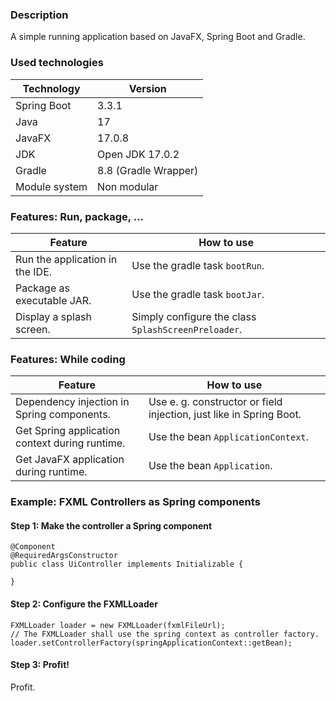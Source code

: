 ### Description

A simple running application based on JavaFX, Spring Boot and Gradle.

### Used technologies

| Technology    | Version              |
|---------------|----------------------|
| Spring Boot   | 3.3.1                |
| Java          | 17                   |
| JavaFX        | 17.0.8               |
| JDK           | Open JDK 17.0.2      |
| Gradle        | 8.8 (Gradle Wrapper) |
| Module system | Non modular          |

### Features: Run, package, ...

| Feature                         | How to use                                                     |
|---------------------------------|----------------------------------------------------------------|
| Run the application in the IDE. | Use the gradle task <code>bootRun</code>.                      |
| Package as executable JAR.      | Use the gradle task <code>bootJar</code>.                      |
| Display a splash screen.        | Simply configure the class <code>SplashScreenPreloader</code>. |

### Features: While coding

| Feature                                        | How to use                                                          |
|------------------------------------------------|---------------------------------------------------------------------|
| Dependency injection in Spring components.     | Use e. g. constructor or field injection, just like in Spring Boot. |
| Get Spring application context during runtime. | Use the bean <code>ApplicationContext</code>.                       |
| Get JavaFX application during runtime.         | Use the bean <code>Application</code>.                              |

### Example: FXML Controllers as Spring components

#### Step 1: Make the controller a Spring component

    @Component
    @RequiredArgsConstructor
    public class UiController implements Initializable {
    
    }

#### Step 2: Configure the FXMLLoader

    FXMLLoader loader = new FXMLLoader(fxmlFileUrl);
    // The FXMLLoader shall use the spring context as controller factory. 
    loader.setControllerFactory(springApplicationContext::getBean);

#### Step 3: Profit!

Profit.
